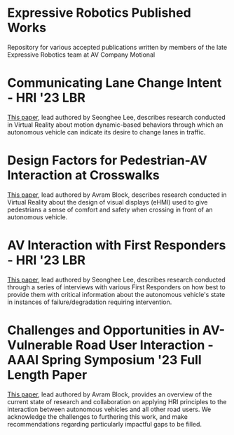 # Expressive Robotics Published Works
Repository for various accepted publications written by members of the late Expressive Robotics team at AV Company Motional

# Communicating Lane Change Intent - HRI '23 LBR
[This paper](Communicating%20Lane%20Change%20Intent.pdf), lead authored by Seonghee Lee, describes research conducted in Virtual Reality about motion dynamic-based behaviors through which an autonomous vehicle can indicate its desire to change lanes in traffic.

# Design Factors for Pedestrian-AV Interaction at Crosswalks
[This paper](AV%20Interaction%20with%20First%20Responders.pdf), lead authored by Avram Block, describes research conducted in Virtual Reality about the design of visual displays (eHMI) used to give pedestrians a sense of comfort and safety when crossing in front of an autonomous vehicle.

# AV Interaction with First Responders - HRI '23 LBR
[This paper](Pedestrian-AV%20Interaction%20Design%20Factors.pdf), lead authored by Seonghee Lee, describes research conducted through a series of interviews with various First Responders on how best to provide them with critical information about the autonomous vehicle's state in instances of failure/degradation requiring intervention.

# Challenges and Opportunities in AV-Vulnerable Road User Interaction - AAAI Spring Symposium '23 Full Length Paper
[This paper](Challenges_with_AV_VRU_Interaction.pdf), lead authored by Avram Block, provides an overview of the current state of research and collaboration on applying HRI principles to the interaction between autonomous vehicles and all other road users. We acknowledge the challenges to furthering this work, and make recommendations regarding particularly impactful gaps to be filled.
